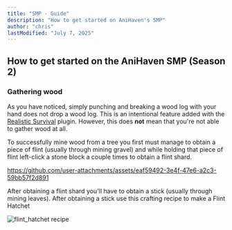```yaml
---
title: "SMP - Guide" 
description: "How to get started on AniHaven's SMP"
author: "chris"
lastModified: "July 7, 2025"
---
```


## How to get started on the AniHaven SMP (Season 2)

### Gathering wood

As you have noticed, simply punching and breaking a wood log with your hand does not drop a wood log. This is an intentional feature added with the [Realistic Survival](https://github.com/ValMobile/RealisticSurvival) plugin. However, this does **not** mean that you're not able to gather wood at all. 

To successfully mine wood from a tree you first must manage to obtain a piece of flint (usually through mining gravel) and while holding that piece of flint left-click a stone block a couple times to obtain a flint shard.

https://github.com/user-attachments/assets/eaf59492-3e4f-47e6-a2c3-59bb57f2d891

After obtaining a flint shard you'll have to obtain a stick (usually through mining leaves). After obtaining a stick use this crafting recipe to make a Flint Hatchet

![flint_hatchet recipe](/uploads/flint_hatchet.png)


